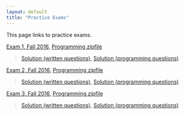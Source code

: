 ```yaml
---
layout: default
title: "Practice Exams"
---
```


This page links to practice exams.

[Exam 1, Fall 2016](cs201-fall2016-exam01.pdf), [Programming zipfile](CS201_Exam01_Fall2016_Gradle.zip)

> [Solution (written questions)](cs201-fall2016-exam01-solution.pdf), [Solution (programming questions)](CS201_Exam01_Fall2016_Solution_Gradle.zip)


[Exam 2, Fall 2016](cs201-fall2016-exam02.pdf), [Programming zipfile](CS201_Exam02_Fall2016_Gradle.zip)

> [Solution (written questions)](cs201-fall2016-exam02-solution.pdf), [Solution (programming questions)](CS201_Exam02_Fall2016_Solution_Gradle.zip)


[Exam 3, Fall 2016](cs201-fall2016-exam03.pdf), [Programming zipfile](CS201_Exam03_Fall2016_Gradle.zip)

> [Solution (written questions)](cs201-fall2016-exam03-solution.pdf), [Solution (programming questions)](CS201_Exam03_Fall2016_Solution_Gradle.zip)
